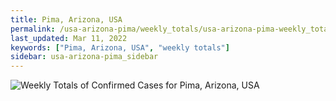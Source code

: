 ```yaml
---
title: Pima, Arizona, USA
permalink: /usa-arizona-pima/weekly_totals/usa-arizona-pima-weekly_totals.html
last_updated: Mar 11, 2022
keywords: ["Pima, Arizona, USA", "weekly totals"]
sidebar: usa-arizona-pima_sidebar
---
```


![Weekly Totals of Confirmed Cases for Pima, Arizona, USA](/covid_tracker/images/graphs/usa-arizona-pima-weekly_totals_graph.png)
